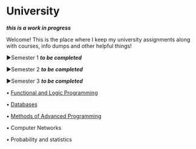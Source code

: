 # University

***this is a work in progress***

Welcome! This is the place where I keep my university assignments along with courses, info dumps and other helpful things!

▶Semester 1 ***to be completed***

▶Semester 2 ***to be completed*** 

▶Semester 3 ***to be completed*** 
 
   • [Functional and Logic Programming](https://github.com/913-Diaconu-Ana/University/tree/main/Semester%203/Functional%20and%20Logic%20Programming)
   
   • [Databases](https://github.com/913-Diaconu-Ana/University/tree/main/Databases)
   
   • [Methods of Advanced Programming](https://github.com/913-Diaconu-Ana/University/blob/main/Methods%20of%20Advanced%20Programming.md)
   
   • Computer Networks
   
   • Probability and statistics
   
